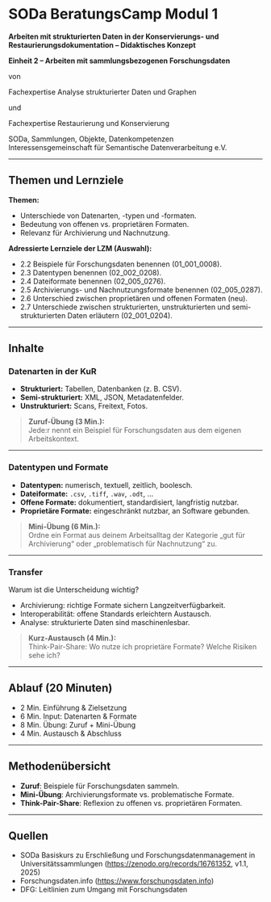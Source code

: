 <!--

author: Gudrun Schwenk und Canan Hastik  
email:    
version:  v1.2
language: DE

icon:     https://raw.githubusercontent.com/chastik/Beratung_Dateityp_Bild/refs/heads/main/SODa-Logo_full.svg
link:     https://raw.githubusercontent.com/chastik/Beratung/refs/heads/main/soda.css

comment:  SODA OERs

-->

# SODa BeratungsCamp Modul 1  

**Arbeiten mit strukturierten Daten in der Konservierungs- und Restaurierungsdokumentation – Didaktisches Konzept**  

**Einheit 2 – Arbeiten mit sammlungsbezogenen Forschungsdaten**  

von  

Fachexpertise Analyse strukturierter Daten und Graphen  

und  

Fachexpertise Restaurierung und Konservierung  

SODa, Sammlungen, Objekte, Datenkompetenzen  
Interessensgemeinschaft für Semantische Datenverarbeitung e.V.  

---

## Themen und Lernziele

**Themen:**
- Unterschiede von Datenarten, -typen und -formaten.  
- Bedeutung von offenen vs. proprietären Formaten.  
- Relevanz für Archivierung und Nachnutzung.  

**Adressierte Lernziele der LZM (Auswahl):**
- 2.2 Beispiele für Forschungsdaten benennen (01_001_0008).  
- 2.3 Datentypen benennen (02_002_0208).  
- 2.4 Dateiformate benennen (02_005_0276).  
- 2.5 Archivierungs- und Nachnutzungsformate benennen (02_005_0287).  
- 2.6 Unterschied zwischen proprietären und offenen Formaten (neu).  
- 2.7 Unterschiede zwischen strukturierten, unstrukturierten und semi-strukturierten Daten erläutern (02_001_0204).  

---

## Inhalte

### Datenarten in der KuR
- **Strukturiert:** Tabellen, Datenbanken (z. B. CSV).  
- **Semi-strukturiert:** XML, JSON, Metadatenfelder.  
- **Unstrukturiert:** Scans, Freitext, Fotos.  

> **Zuruf-Übung (3 Min.):**  
> Jede:r nennt ein Beispiel für Forschungsdaten aus dem eigenen Arbeitskontext.  

---

### Datentypen und Formate
- **Datentypen:** numerisch, textuell, zeitlich, boolesch.  
- **Dateiformate:** `.csv`, `.tiff`, `.wav`, `.odt`, …  
- **Offene Formate:** dokumentiert, standardisiert, langfristig nutzbar.  
- **Proprietäre Formate:** eingeschränkt nutzbar, an Software gebunden.  

> **Mini-Übung (6 Min.):**  
> Ordne ein Format aus deinem Arbeitsalltag der Kategorie „gut für Archivierung“ oder „problematisch für Nachnutzung“ zu.  

---

### Transfer
Warum ist die Unterscheidung wichtig?  
- Archivierung: richtige Formate sichern Langzeitverfügbarkeit.  
- Interoperabilität: offene Standards erleichtern Austausch.  
- Analyse: strukturierte Daten sind maschinenlesbar.  

> **Kurz-Austausch (4 Min.):**  
> Think-Pair-Share: Wo nutze ich proprietäre Formate? Welche Risiken sehe ich?  

---

## Ablauf (20 Minuten)

- 2 Min. Einführung & Zielsetzung  
- 6 Min. Input: Datenarten & Formate  
- 8 Min. Übung: Zuruf + Mini-Übung  
- 4 Min. Austausch & Abschluss  

---

## Methodenübersicht

- **Zuruf**: Beispiele für Forschungsdaten sammeln.  
- **Mini-Übung**: Archivierungsformate vs. problematische Formate.  
- **Think-Pair-Share**: Reflexion zu offenen vs. proprietären Formaten.  

---

## Quellen

- SODa Basiskurs zu Erschließung und Forschungsdatenmanagement in Universitätssammlungen (https://zenodo.org/records/16761352, v1.1, 2025)  
- Forschungsdaten.info (https://www.forschungsdaten.info)  
- DFG: Leitlinien zum Umgang mit Forschungsdaten  

